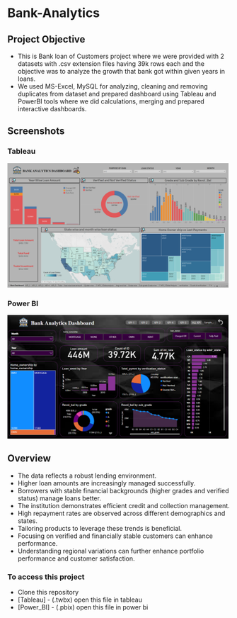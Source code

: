 # Bank-Analytics

## Project Objective

- This is Bank loan of Customers project where we were provided with 2 datasets with .csv extension files having 39k rows each and the objective was to analyze the growth that bank got within given years in loans.
- We used MS-Excel, MySQL for analyzing, cleaning and removing duplicates from dataset and prepared dashboard using Tableau and PowerBI tools where we did calculations, merging and prepared interactive dashboards.

## Screenshots

### Tableau

<img src="/Assets/Screenshot (169).png" width="500"/>
    
### Power BI

<img src="/Assets/Screenshot (170).png" width="500"/>

## Overview

- The data reflects a robust lending environment.
- Higher loan amounts are increasingly managed successfully.
- Borrowers with stable financial backgrounds (higher grades and verified status) manage loans better.
- The institution demonstrates efficient credit and collection management.
- High repayment rates are observed across different demographics and states.
- Tailoring products to leverage these trends is beneficial.
- Focusing on verified and financially stable customers can enhance performance.
- Understanding regional variations can further enhance portfolio performance and customer satisfaction.


### To access this project 

- Clone this repository 
- [Tableau] - (.twbx) open this file in tableau
- [Power_BI] - (.pbix) open this file in power bi